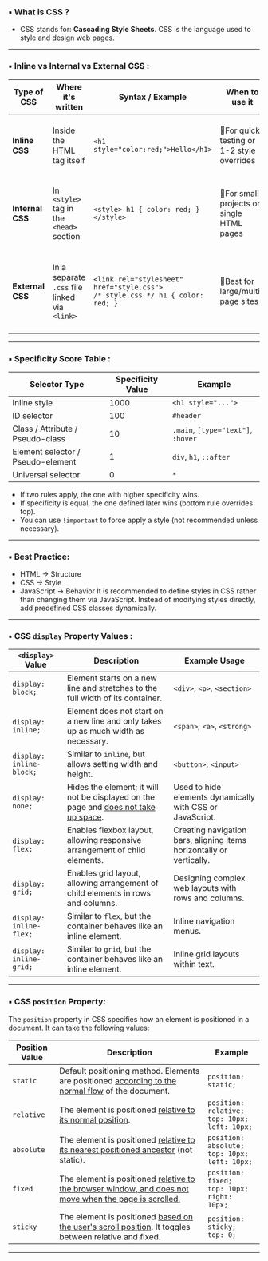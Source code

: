 ### ▪️ What is CSS ?
- CSS stands for: **Cascading Style Sheets**. CSS is the language used to style and design web pages.
---
### ▪️ Inline vs Internal vs External CSS :
| Type of CSS | Where it's written | Syntax / Example | When to use it | Pros ✅  | Cons ❌|
|-------------|-------------------|-------------------|----------------|-----------|--------|
| **Inline CSS**  | Inside the HTML tag itself                | `<h1 style="color:red;">Hello</h1>`                                 |🔸For quick testing or 1-2 style overrides| • Very specific<br>• No separate file needed    |• Hard to maintain<br> Clutters HTML<br>• Not reusable|
| **Internal CSS**| In `<style>` tag in the `<head>` section | `<style> h1 { color: red; } </style>`|🔸For small projects or single HTML pages|• Easy to manage in one place<br>• Better than inline|• Still mixes content & design<br>• Not reusable across pages|
| **External CSS**| In a separate `.css` file linked via `<link>`| `<link rel="stylesheet" href="style.css">`<br>`/* style.css */ h1 { color: red; }`|🔸Best for large/multi-page sites | • Clean separation<br>• Reusable across pages<br>• Caching friendly |• Extra HTTP request (but cached)<br>• File must load successfully |
---
### ▪️ Specificity Score Table :

| Selector Type                     | Specificity Value | Example             |
|----------------------------------|-------------------|---------------------|
| Inline style                     | 1000              | `<h1 style="...">`  |
| ID selector                      | 100               | `#header`           |
| Class / Attribute / Pseudo-class| 10                | `.main`, `[type="text"]`, `:hover` |
| Element selector / Pseudo-element| 1                | `div`, `h1`, `::after` |
| Universal selector               | 0                 | `*`                 |

- If two rules apply, the one with higher specificity wins.
- If specificity is equal, the one defined later wins (bottom rule overrides top).
- You can use ```!important``` to force apply a style (not recommended unless necessary).
---
### ▪️ Best Practice:
- HTML → Structure
- CSS → Style
- JavaScript → Behavior
It is recommended to define styles in CSS rather than changing them via JavaScript. Instead of modifying styles directly, add predefined CSS classes dynamically.
---
### ▪️ CSS `display` Property Values :

| `<display>` Value | Description                                                                 | Example Usage                                                               |
|-----------------|-----------------------------------------------------------------------------|-------------------------------------------------------------------------------|
| `display: block;`         | Element starts on a new line and stretches to the full width of its container. | `<div>`, `<p>`, `<section>`                                      |
| `display: inline;`        | Element does not start on a new line and only takes up as much width as necessary. | `<span>`, `<a>`, `<strong>`                                  |
| `display: inline-block;`  | Similar to `inline`, but allows setting width and height.                   | `<button>`, `<input>`                                               |
| `display: none;`          | Hides the element; it will not be displayed on the page and <ins>does not take up space</ins>. | Used to hide elements dynamically with CSS or JavaScript. |
| `display: flex;`          | Enables flexbox layout, allowing responsive arrangement of child elements.  | Creating navigation bars, aligning items horizontally or vertically.|
| `display: grid;`          | Enables grid layout, allowing arrangement of child elements in rows and columns. | Designing complex web layouts with rows and columns.           |
| `display: inline-flex;`   | Similar to `flex`, but the container behaves like an inline element.        | Inline navigation menus.                                            |
| `display: inline-grid;`   | Similar to `grid`, but the container behaves like an inline element.        | Inline grid layouts within text.                                    |
---
### ▪️ CSS `position` Property:

The `position` property in CSS specifies how an element is positioned in a document. It can take the following values:

| Position Value | Description                                                                                      | Example                                                                        |
|----------------|--------------------------------------------------------------------------------------------------|--------------------------------------------------------------------------------|
| `static`       | Default positioning method. Elements are positioned <ins>according to the normal flow</ins> of the document. | ```position: static;```                                            |
| `relative`     | The element is positioned <ins>relative to its normal position</ins>.                                        | ```position: relative;```<br>```top: 10px;```<br>```left: 10px;``` |
| `absolute`     | The element is positioned <ins>relative to its nearest positioned ancestor</ins> (not static).               | ```position: absolute;```<br>```top: 10px;```<br>```left: 10px;```  |
| `fixed`        | The element is positioned <ins>relative to the browser window, and does not move when the page is scrolled.</ins> | ```position: fixed;```<br>```top: 10px;```<br>```right: 10px;``` |
| `sticky`       | The element is positioned <ins>based on the user's scroll position</ins>. It toggles between relative and fixed. | ```position: sticky;```<br>```top: 0;```                       |

---
